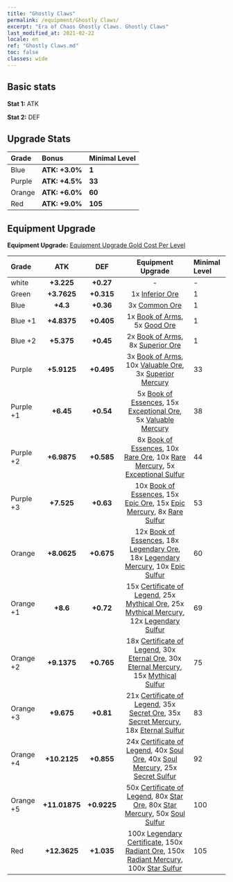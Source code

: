 ```yaml
---
title: "Ghostly Claws"
permalink: /equipment/Ghostly Claws/
excerpt: "Era of Chaos Ghostly Claws. Ghostly Claws"
last_modified_at: 2021-02-22
locale: en
ref: "Ghostly Claws.md"
toc: false
classes: wide
---
```


## Basic stats
 **Stat 1:** ATK

 **Stat 2:** DEF

## Upgrade Stats

  |     Grade    |   Bonus | Minimal Level | 
  |:-------------|:--------|:--------------| 
  | Blue | **ATK: +3.0%** | **1** | 
  | Purple | **ATK: +4.5%** | **33** | 
  | Orange | **ATK: +6.0%** | **60** | 
  | Red | **ATK: +9.0%** | **105** | 


## Equipment Upgrade
 **Equipment Upgrade:** [Equipment Upgrade Gold Cost Per Level](/equipment/EquipmentUpgradeCostPerLevel/) 

  |          Grade      | ATK | DEF | Equipment Upgrade | Minimal Level |
  |:--------------------|:---------:|:---------:|:----------------:|:--------------|
  | white | **+3.225** | **+0.27** | - | - |
  | Green | **+3.7625** | **+0.315** | 1x [Inferior Ore](/Items/mat_103/) | 1 |
  | Blue | **+4.3** | **+0.36** | 3x [Common Ore](/Items/mat_39/) | 1 |
  | Blue +1 | **+4.8375** | **+0.405** | 1x [Book of Arms](/Items/mat_32/), 5x [Good Ore](/Items/mat_78/) | 1 |
  | Blue +2 | **+5.375** | **+0.45** | 2x [Book of Arms](/Items/mat_71/), 8x [Superior Ore](/Items/mat_13/) | 1 |
  | Purple | **+5.9125** | **+0.495** | 3x [Book of Arms](/Items/mat_6/), 10x [Valuable Ore](/Items/mat_55/), 3x [Superior Mercury](/Items/mat_15/) | 33 |
  | Purple +1 | **+6.45** | **+0.54** | 5x [Book of Essences](/Items/mat_44/), 15x [Exceptional Ore](/Items/mat_67/), 5x [Valuable Mercury](/Items/mat_58/) | 38 |
  | Purple +2 | **+6.9875** | **+0.585** | 8x [Book of Essences](/Items/mat_84/), 10x [Rare Ore](/Items/mat_2/), 10x [Rare Mercury](/Items/mat_29/), 5x [Exceptional Sulfur](/Items/mat_1/) | 44 |
  | Purple +3 | **+7.525** | **+0.63** | 10x [Book of Essences](/Items/mat_20/), 15x [Epic Ore](/Items/mat_42/), 15x [Epic Mercury](/Items/mat_70/), 8x [Rare Sulfur](/Items/mat_46/) | 53 |
  | Orange | **+8.0625** | **+0.675** | 12x [Book of Essences](/Items/mat_60/), 18x [Legendary Ore](/Items/mat_81/), 18x [Legendary Mercury](/Items/mat_3/), 10x [Epic Sulfur](/Items/mat_83/) | 60 |
  | Orange +1 | **+8.6** | **+0.72** | 15x [Certificate of Legend](/Items/mat_96/), 25x [Mythical Ore](/Items/mat_23/), 25x [Mythical Mercury](/Items/mat_50/), 12x [Legendary Sulfur](/Items/mat_18/) | 69 |
  | Orange +2 | **+9.1375** | **+0.765** | 18x [Certificate of Legend](/Items/mat_25/), 30x [Eternal Ore](/Items/mat_36/), 30x [Eternal Mercury](/Items/mat_62/), 15x [Mythical Sulfur](/Items/mat_35/) | 75 |
  | Orange +3 | **+9.675** | **+0.81** | 21x [Certificate of Legend](/Items/mat_38/), 35x [Secret Ore](/Items/mat_99/), 35x [Secret Mercury](/Items/mat_22/), 18x [Eternal Sulfur](/Items/mat_97/) | 83 |
  | Orange +4 | **+10.2125** | **+0.855** | 24x [Certificate of Legend](/Items/mat_100/), 40x [Soul Ore](/Items/mat_8/), 40x [Soul Mercury](/Items/mat_34/), 25x [Secret Sulfur](/Items/mat_7/) | 92 |
  | Orange +5 | **+11.01875** | **+0.9225** | 50x [Certificate of Legend](/Items/mat_11/), 80x [Star Ore](/Items/mat_72/), 80x [Star Mercury](/Items/mat_98/), 50x [Soul Sulfur](/Items/mat_73/) | 100 |
  | Red | **+12.3625** | **+1.035** | 100x [Legendary Certificate](/Items/mat_76/), 150x [Radiant Ore](/Items/mat_88/), 150x [Radiant Mercury](/Items/mat_24/), 100x [Star Sulfur](/Items/mat_101/) | 105 |

